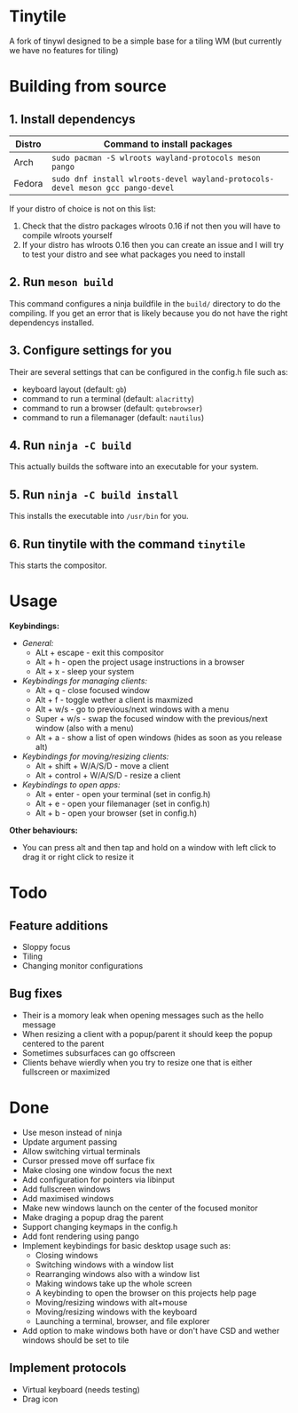 # Tinytile

A fork of tinywl designed to be a simple base for a tiling WM (but currently we have no features for tiling)

# Building from source

## 1. Install dependencys
| Distro | Command to install packages                                                    |
|--------|--------------------------------------------------------------------------------|
| Arch   | `sudo pacman -S wlroots wayland-protocols meson pango`                         |
| Fedora | `sudo dnf install wlroots-devel wayland-protocols-devel meson gcc pango-devel` |

If your distro of choice is not on this list:
 1. Check that the distro packages wlroots 0.16 if not then you will have to compile wlroots yourself
 2. If your distro has wlroots 0.16 then you can create an issue and I will try to test your distro and see what packages you need to install

## 2. Run `meson build`
This command configures a ninja buildfile in the `build/` directory to do the compiling.
If you get an error that is likely because you do not have the right dependencys installed.

## 3. Configure settings for you
Their are several settings that can be configured in the config.h file such as:
 - keyboard layout (default: `gb`)
 - command to run a terminal (default: `alacritty`)
 - command to run a browser (default: `qutebrowser`)
 - command to run a filemanager (default: `nautilus`)

## 4. Run `ninja -C build`
This actually builds the software into an executable for your system.

## 5. Run `ninja -C build install`
This installs the executable into `/usr/bin` for you.

## 6. Run tinytile with the command `tinytile`
This starts the compositor.

# Usage

**Keybindings:**
 - *General:*
    - ALt + escape             - exit this compositor
    - Alt + h                  - open the project usage instructions in a browser
    - Alt + x                  - sleep your system
 - *Keybindings for managing clients:*
    - Alt + q                  - close focused window
    - Alt + f                  - toggle wether a client is maxmized
    - Alt + w/s                - go to previous/next windows with a menu
    - Super + w/s              - swap the focused window with the previous/next window (also with a menu)
    - Alt + a                  - show a list of open windows (hides as soon as you release alt)
 - *Keybindings for moving/resizing clients:*
    - Alt + shift + W/A/S/D    - move a client
    - Alt + control + W/A/S/D  - resize a client
 - *Keybindings to open apps:*
    - Alt + enter              - open your terminal (set in config.h)
    - Alt + e                  - open your filemanager (set in config.h)
    - Alt + b                  - open your browser (set in config.h)

**Other behaviours:**
 - You can press alt and then tap and hold on a window with left click to drag it or right click to resize it

# Todo

## Feature additions
 - Sloppy focus
 - Tiling
 - Changing monitor configurations

## Bug fixes
 - Their is a momory leak when opening messages such as the hello message
 - When resizing a client with a popup/parent it should keep the popup centered to the parent
 - Sometimes subsurfaces can go offscreen
 - Clients behave wierdly when you try to resize one that is either fullscreen or maximized

# Done
 - Use meson instead of ninja
 - Update argument passing
 - Allow switching virtual terminals
 - Cursor pressed move off surface fix
 - Make closing one window focus the next
 - Add configuration for pointers via libinput
 - Add fullscreen windows
 - Add maximised windows
 - Make new windows launch on the center of the focused monitor
 - Make draging a popup drag the parent
 - Support changing keymaps in the config.h
 - Add font rendering using pango
 - Implement keybindings for basic desktop usage such as:
    - Closing windows
    - Switching windows with a window list
    - Rearranging windows also with a window list
    - Making windows take up the whole screen
    - A keybinding to open the browser on this projects help page
    - Moving/resizing windows with alt+mouse
    - Moving/resizing windows with the keyboard
    - Launching a terminal, browser, and file explorer
 - Add option to make windows both have or don't have CSD and wether windows should be set to tile
## Implement protocols
 - Virtual keyboard (needs testing)
 - Drag icon
